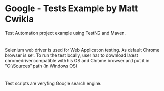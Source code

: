 # Google - Tests Example by Matt Cwikla
Test Automation project example using TestNG and Maven.
#
Selenium web driver is used for Web Application testing. As default Chrome browser is set. To run the test locally,
user has to download latest chromedriver compatible with his OS and Chrome browser and put it in "C:\Sources" path (in Windows OS)

#
Test scripts are veryfing Google search engine.